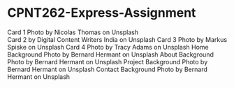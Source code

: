 # CPNT262-Express-Assignment

Card 1 Photo by Nicolas Thomas on Unsplash<br>
Card 2 by Digital Content Writers India on Unsplash 
Card 3 Photo by Markus Spiske on Unsplash
Card 4 Photo by Tracy Adams on Unsplash
Home Background Photo by Bernard Hermant on Unsplash
About Background Photo by Bernard Hermant on Unsplash
Project Background Photo by Bernard Hermant on Unsplash
Contact Background Photo by Bernard Hermant on Unsplash
